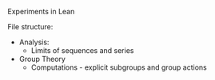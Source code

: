Experiments in Lean

File structure:

- Analysis: 
    - Limits of sequences and series
- Group Theory
    - Computations - explicit subgroups and group actions